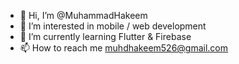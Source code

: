 - 👋 Hi, I’m @MuhammadHakeem
- 👀 I’m interested in mobile / web development
- 🌱 I’m currently learning Flutter & Firebase
- 📫 How to reach me muhdhakeem526@gmail.com

<!---
MuhammadHakeem/MuhammadHakeem is a ✨ special ✨ repository because its `README.md` (this file) appears on your GitHub profile.
You can click the Preview link to take a look at your changes.
--->
